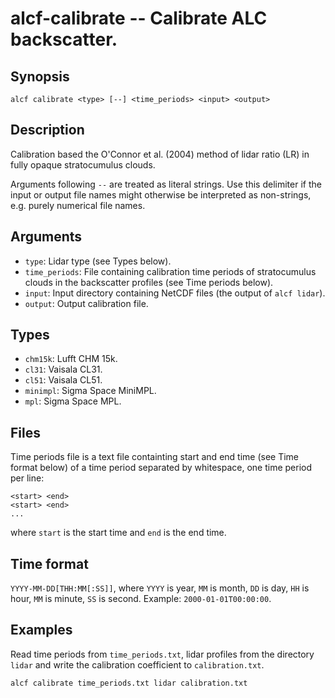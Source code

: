 
alcf-calibrate -- Calibrate ALC backscatter.
==============

Synopsis
--------

    alcf calibrate <type> [--] <time_periods> <input> <output>

Description
-----------

Calibration based the O'Connor et al. (2004) method of lidar ratio (LR) in fully opaque stratocumulus clouds.

Arguments following `--` are treated as literal strings. Use this delimiter if the input or output file names might otherwise be interpreted as non-strings, e.g. purely numerical file names.

Arguments
---------

- `type`: Lidar type (see Types below).
- `time_periods`: File containing calibration time periods of stratocumulus clouds in the backscatter profiles (see Time periods below).
- `input`: Input directory containing NetCDF files (the output of `alcf lidar`).
- `output`: Output calibration file.

Types
-----

- `chm15k`: Lufft CHM 15k.
- `cl31`: Vaisala CL31.
- `cl51`: Vaisala CL51.
- `minimpl`: Sigma Space MiniMPL.
- `mpl`: Sigma Space MPL.

Files
-----

Time periods file is a text file containting start and end time (see Time format below) of a time period separated by whitespace, one time period per line:

```
<start> <end>
<start> <end>
...
```

where `start` is the start time and `end` is the end time.

Time format
-----------

`YYYY-MM-DD[THH:MM[:SS]]`, where `YYYY` is year, `MM` is month, `DD` is day, `HH` is hour, `MM` is minute, `SS` is second. Example: `2000-01-01T00:00:00`.

Examples
--------

Read time periods from `time_periods.txt`, lidar profiles from the directory `lidar` and write the calibration coefficient to `calibration.txt`.

    alcf calibrate time_periods.txt lidar calibration.txt
	